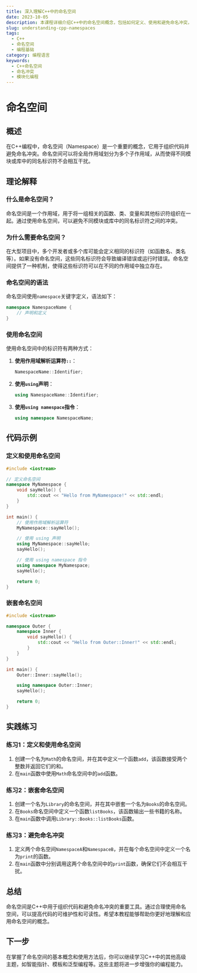 ```yaml
---
title: 深入理解C++中的命名空间
date: 2023-10-05
description: 本课程详细介绍C++中的命名空间概念，包括如何定义、使用和避免命名冲突，帮助你编写更清晰、更模块化的代码。
slug: understanding-cpp-namespaces
tags:
  - C++
  - 命名空间
  - 编程基础
category: 编程语言
keywords:
  - C++命名空间
  - 命名冲突
  - 模块化编程
---
```


# 命名空间

## 概述

在C++编程中，命名空间（Namespace）是一个重要的概念，它用于组织代码并避免命名冲突。命名空间可以将全局作用域划分为多个子作用域，从而使得不同模块或库中的同名标识符不会相互干扰。

## 理论解释

### 什么是命名空间？

命名空间是一个作用域，用于将一组相关的函数、类、变量和其他标识符组织在一起。通过使用命名空间，可以避免不同模块或库中的同名标识符之间的冲突。

### 为什么需要命名空间？

在大型项目中，多个开发者或多个库可能会定义相同的标识符（如函数名、类名等）。如果没有命名空间，这些同名标识符会导致编译错误或运行时错误。命名空间提供了一种机制，使得这些标识符可以在不同的作用域中独立存在。

### 命名空间的语法

命名空间使用`namespace`关键字定义，语法如下：

```cpp
namespace NamespaceName {
    // 声明和定义
}
```

### 使用命名空间

使用命名空间中的标识符有两种方式：

1. **使用作用域解析运算符`::`**：

    ```cpp
    NamespaceName::Identifier;
    ```

2. **使用`using`声明**：

    ```cpp
    using NamespaceName::Identifier;
    ```

3. **使用`using namespace`指令**：

    ```cpp
    using namespace NamespaceName;
    ```

## 代码示例

### 定义和使用命名空间

```cpp
#include <iostream>

// 定义命名空间
namespace MyNamespace {
    void sayHello() {
        std::cout << "Hello from MyNamespace!" << std::endl;
    }
}

int main() {
    // 使用作用域解析运算符
    MyNamespace::sayHello();

    // 使用 using 声明
    using MyNamespace::sayHello;
    sayHello();

    // 使用 using namespace 指令
    using namespace MyNamespace;
    sayHello();

    return 0;
}
```

### 嵌套命名空间

```cpp
#include <iostream>

namespace Outer {
    namespace Inner {
        void sayHello() {
            std::cout << "Hello from Outer::Inner!" << std::endl;
        }
    }
}

int main() {
    Outer::Inner::sayHello();

    using namespace Outer::Inner;
    sayHello();

    return 0;
}
```

## 实践练习

### 练习1：定义和使用命名空间

1. 创建一个名为`Math`的命名空间，并在其中定义一个函数`add`，该函数接受两个整数并返回它们的和。
2. 在`main`函数中使用`Math`命名空间中的`add`函数。

### 练习2：嵌套命名空间

1. 创建一个名为`Library`的命名空间，并在其中嵌套一个名为`Books`的命名空间。
2. 在`Books`命名空间中定义一个函数`listBooks`，该函数输出一些书籍的名称。
3. 在`main`函数中调用`Library::Books::listBooks`函数。

### 练习3：避免命名冲突

1. 定义两个命名空间`NamespaceA`和`NamespaceB`，并在每个命名空间中定义一个名为`print`的函数。
2. 在`main`函数中分别调用这两个命名空间中的`print`函数，确保它们不会相互干扰。

## 总结

命名空间是C++中用于组织代码和避免命名冲突的重要工具。通过合理使用命名空间，可以提高代码的可维护性和可读性。希望本教程能够帮助你更好地理解和应用命名空间的概念。

## 下一步

在掌握了命名空间的基本概念和使用方法后，你可以继续学习C++中的其他高级主题，如智能指针、模板和泛型编程等。这些主题将进一步增强你的编程能力。